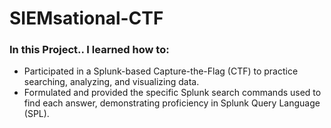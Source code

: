 # SIEMsational-CTF

### In this Project.. I learned how to:
- Participated in a Splunk-based Capture-the-Flag (CTF) to practice searching, analyzing, and visualizing data.
- Formulated and provided the specific Splunk search commands used to find each answer, demonstrating proficiency in Splunk Query Language (SPL).
